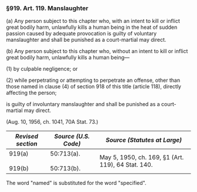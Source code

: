### §919. Art. 119. Manslaughter ###

(a) Any person subject to this chapter who, with an intent to kill or inflict great bodily harm, unlawfully kills a human being in the heat of sudden passion caused by adequate provocation is guilty of voluntary manslaughter and shall be punished as a court-martial may direct.

(b) Any person subject to this chapter who, without an intent to kill or inflict great bodily harm, unlawfully kills a human being—

(1) by culpable negligence; or

(2) while perpetrating or attempting to perpetrate an offense, other than those named in clause (4) of section 918 of this title (article 118), directly affecting the person;

is guilty of involuntary manslaughter and shall be punished as a court-martial may direct.

(Aug. 10, 1956, ch. 1041, 70A Stat. 73.)

|  *Revised section*   |     *Source (U.S. Code)*     |           *Source (Statutes at Large)*           |
|----------------------|------------------------------|--------------------------------------------------|
|919(a)<br/><br/>919(b)|50:713(a).<br/><br/>50:713(b).|May 5, 1950, ch. 169, §1 (Art. 119), 64 Stat. 140.|

The word "named" is substituted for the word "specified".